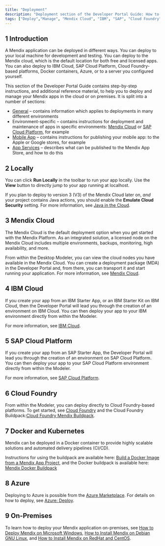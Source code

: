```yaml
---
title: "Deployment"
description: "Deployment section of the Developer Portal Guide: How to deploy Mendix apps to different environments and how to manage those deployments."
tags: ["Deploy","Manage", "Mendix Cloud", "IBM", "SAP", "Cloud Foundry", "Kubernetes", "On-premises", "Environment"]
---
```


## 1 Introduction

A Mendix application can be deployed in different ways. You can deploy to your local machine for development and testing. You can deploy to the Mendix cloud, which is the default location for both free and licensed apps. You can also deploy to IBM Cloud, SAP Cloud Platform, Cloud Foundry-based platforms, Docker containers, Azure, or to a server you configured yourself.

This section of the Developer Portal Guide contains step-by-step instructions, and additional reference material, to help you to deploy and manage your Mendix apps in the cloud or on premises. It is split into a number of sections:

* [General](general) – contains information which applies to deployments in many different environments
* Environment-specific – contains instructions for deployment and maintenance of apps in specific environments: [Mendix Cloud](mendix-cloud-deploy) or [SAP Cloud Platform](sap-cloud-platform), for example
* [Mobile App](mobileapp) – contains instructions for publishing your mobile app: to the Apple or Google stores, for example
* [App Services](app-services) – describes what can be published to the Mendix App Store, and how to do this

## 2 Locally

You can click **Run Locally** in the toolbar to run your app locally. Use the **View** button to directly jump to your app running at localhost.

If you plan to deploy to version 3 (V3) of the Mendix Cloud later on, *and* your project contains Java actions, you should enable the **Emulate Cloud Security** setting. For more information, see [Java in the Cloud](java-in-the-cloud).

## 3 Mendix Cloud

The Mendix Cloud is the default deployment option when you get started with the Mendix Platform. As an integrated solution, a licensed node on the Mendix Cloud includes multiple environments, backups, monitoring, high availability, and more.

From within the Desktop Modeler, you can view the cloud nodes you have available in the Mendix Cloud. You can create a deployment package (MDA) in the Developer Portal and, from there, you can transport it and start running your application. For more information, see [Mendix Cloud](mendix-cloud-deploy).

## 4 IBM Cloud

If you create your app from an IBM Starter App, or an IBM Starter Kit on IBM Cloud, then the Developer Portal will lead you through the creation of an environment on IBM Cloud. You can then deploy your app to your IBM environment directly from within the Modeler.

For more information, see [IBM Cloud](ibm-cloud).

## 5 SAP Cloud Platform

If you create your app from an SAP Starter App, the Developer Portal will lead you through the creation of an environment on SAP Cloud Platform. You can then deploy your app to your SAP Cloud Platform environment directly from within the Modeler.

For more information, see [SAP Cloud Platform](sap-cloud-platform).

## 6 Cloud Foundry

From within the Modeler, you can deploy directly to Cloud Foundry-based platforms. To get started, see [Cloud Foundry](cloud-foundry-deploy) and the Cloud Foundry Buildpack:[Cloud Foundry Mendix Buildpack](https://github.com/mendix/cf-mendix-buildpack).

## 7 Docker and Kubernetes

Mendix can be deployed in a Docker container to provide highly scalable solutions and automated delivery pipelines (CI/CD).

Instructions for using the buildpack are available here: [Build a Docker Image from a Mendix App Project](/developerportal/deploy/docker-deploy), and the Docker buildpack is available here: [Mendix Docker Buildpack](https://github.com/mendix/docker-mendix-buildpack)

## 8 Azure

Deploying to Azure is possible from the [Azure Marketplace](https://azure.microsoft.com/en-us/marketplace/partners/mendix/mendix-pro/). For details on how to deploy, see [Azure: Deploy](azure-deploy).

## 9 On-Premises

To learn how to deploy your Mendix application on-premises, see [How to Deploy Mendix on Microsoft Windows](deploy-mendix-on-microsoft-windows), [How to Install Mendix on Debian GNU Linux](installing-mendix-on-debian-gnu-linux), and [How to Install Mendix on RedHat and CentOS](installing-mendix-on-redhat-and-centos).
